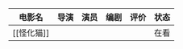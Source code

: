 | 电影名     | 导演  | 演员  | 编剧  | 评价  | 状态  |
| ------- | --- | --- | --- | --- | --- |
| [[怪化猫]] |     |     |     |     | 在看  |
